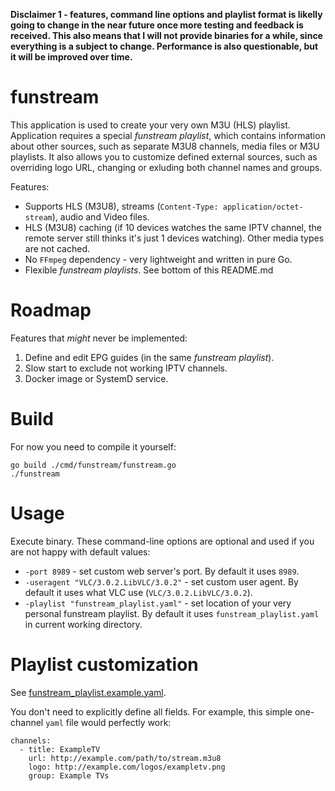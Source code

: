 **Disclaimer 1 - features, command line options and playlist format is likelly going to change in the near future once more testing and feedback is received. This also means that I will not provide binaries for a while, since everything is a subject to change. Performance is also questionable, but it will be improved over time.**

# funstream

This application is used to create your very own M3U (HLS) playlist. Application requires a special *funstream playlist*, which contains information about other sources, such as separate M3U8 channels, media files or M3U playlists. It also allows you to customize defined external sources, such as overriding logo URL, changing or exluding both channel names and groups.

Features:
* Supports HLS (M3U8), streams (`Content-Type: application/octet-stream`), audio and Video files.
* HLS (M3U8) caching (if 10 devices watches the same IPTV channel, the remote server still thinks it's just 1 devices watching). Other media types are not cached.
* No `FFmpeg` dependency - very lightweight and written in pure Go.
* Flexible *funstream playlists*. See bottom of this README.md

# Roadmap

Features that *might* never be implemented:
1. Define and edit EPG guides (in the same *funstream playlist*).
2. Slow start to exclude not working IPTV channels.
3. Docker image or SystemD service.

# Build

For now you need to compile it yourself:
```
go build ./cmd/funstream/funstream.go
./funstream
```

# Usage

Execute binary. These command-line options are optional and used if you are not happy with default values:
* `-port 8989` - set custom web server's port. By default it uses `8989`.
* `-useragent "VLC/3.0.2.LibVLC/3.0.2"` - set custom user agent. By default it uses what VLC use (`VLC/3.0.2.LibVLC/3.0.2`).
* `-playlist "funstream_playlist.yaml"` - set location of your very personal funstream playlist. By default it uses `funstream_playlist.yaml` in current working directory.

# Playlist customization

See [funstream_playlist.example.yaml](https://github.com/erkexzcx/funstream/blob/master/funstream_playlist.example.yaml).

You don't need to explicitly define all fields. For example, this simple one-channel `yaml` file would perfectly work:
```
channels:
  - title: ExampleTV
    url: http://example.com/path/to/stream.m3u8
    logo: http://example.com/logos/exampletv.png
    group: Example TVs
```
